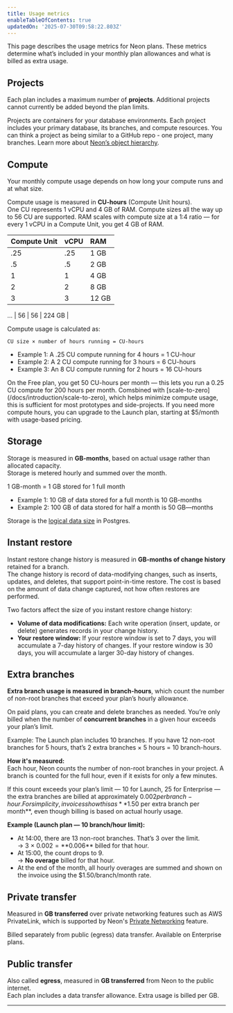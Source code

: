 ```yaml
---
title: Usage metrics
enableTableOfContents: true
updatedOn: '2025-07-30T09:58:22.803Z'
---
```


This page describes the usage metrics for Neon plans. These metrics determine what’s included in your monthly plan allowances and what is billed as extra usage.

## Projects

Each plan includes a maximum number of **projects**. Additional projects cannot currently be added beyond the plan limits.

Projects are containers for your database environments. Each project includes your primary database, its branches, and compute resources. You can think a project as being similar to a GitHub repo - one project, many branches. Learn more about [Neon’s object hierarchy](https://neon.com/docs/manage/overview).

## Compute

Your monthly compute usage depends on how long your compute runs and at what size.

Compute usage is measured in **CU-hours** (Compute Unit hours).  
One CU represents 1 vCPU and 4 GB of RAM. Compute sizes all the way up to 56 CU are supported. RAM scales with compute size at a 1:4 ratio — for every 1 vCPU in a Compute Unit, you get 4 GB of RAM.

| Compute Unit | vCPU | RAM   |
| :----------- | :--- | :---- |
| .25          | .25  | 1 GB  |
| .5           | .5   | 2 GB  |
| 1            | 1    | 4 GB  |
| 2            | 2    | 8 GB  |
| 3            | 3    | 12 GB |

...
| 56 | 56 | 224 GB |

Compute usage is calculated as:

```text
CU size × number of hours running = CU-hours
```

- Example 1: A .25 CU compute running for 4 hours = 1 CU-hour
- Example 2: A 2 CU compute running for 3 hours = 6 CU-hours
- Example 3: An 8 CU compute running for 2 hours = 16 CU-hours

<Admonition type="tip" title="Free Plan Compute Hours">
On the Free plan, you get 50 CU-hours per month — this lets you run a 0.25 CU compute for 200 hours per month. Comsbined with [scale-to-zero](/docs/introduction/scale-to-zero), which helps minimize compute usage, this is sufficient for most prototypes and side-projects. If you need more compute hours, you can upgrade to the Launch plan, starting at $5/month with usage-based pricing.
</Admonition>

## Storage

Storage is measured in **GB-months**, based on actual usage rather than allocated capacity.  
Storage is metered hourly and summed over the month.

1 GB-month = 1 GB stored for 1 full month

- Example 1: 10 GB of data stored for a full month is 10 GB-months
- Example 2: 100 GB of data stored for half a month is 50 GB—months

Storage is the [logical data size](https://neon.com/docs/reference/glossary#logical-data-size) in Postgres.

## Instant restore

Instant restore change history is measured in **GB-months of change history** retained for a branch.  
The change history is record of data-modifying changes, such as inserts, updates, and deletes, that support point-in-time restore. The cost is based on the amount of data change captured, not how often restores are performed.

Two factors affect the size of you instant restore change history:

- **Volume of data modifications:** Each write operation (insert, update, or delete) generates records in your change history.
- **Your restore window:** If your restore window is set to 7 days, you will accumulate a 7-day history of changes. If your restore window is 30 days, you will accumulate a larger 30-day history of changes.

## Extra branches

**Extra branch usage is measured in branch-hours**, which count the number of non-root branches that exceed your plan’s hourly allowance.

On paid plans, you can create and delete branches as needed. You’re only billed when the number of **concurrent branches** in a given hour exceeds your plan’s limit.

Example: The Launch plan includes 10 branches. If you have 12 non-root branches for 5 hours, that’s 2 extra branches × 5 hours = 10 branch-hours.

**How it's measured:**  
Each hour, Neon counts the number of non-root branches in your project. A branch is counted for the full hour, even if it exists for only a few minutes.

If this count exceeds your plan’s limit — 10 for Launch, 25 for Enterprise — the extra branches are billed at approximately $0.002 per branch-hour.  
For simplicity, invoices show this as **$1.50 per extra branch per month**, even though billing is based on actual hourly usage.

**Example (Launch plan — 10 branch/hour limit):**

- At 14:00, there are 13 non-root branches. That’s 3 over the limit.  
  → 3 × $0.002 = **$0.006** billed for that hour.
- At 15:00, the count drops to 9.  
  → **No overage** billed for that hour.
- At the end of the month, all hourly overages are summed and shown on the invoice using the $1.50/branch/month rate.

## Private transfer

Measured in **GB transferred** over private networking features such as AWS PrivateLink, which is supported by Neon's [Private Networking](https://neon.com/docs/guides/neon-private-networking) feature.

Billed separately from public (egress) data transfer. Available on Enterprise plans.

## Public transfer

Also called **egress**, measured in **GB transferred** from Neon to the public internet.  
Each plan includes a data transfer allowance. Extra usage is billed per GB.

---

<NeedHelp/>
